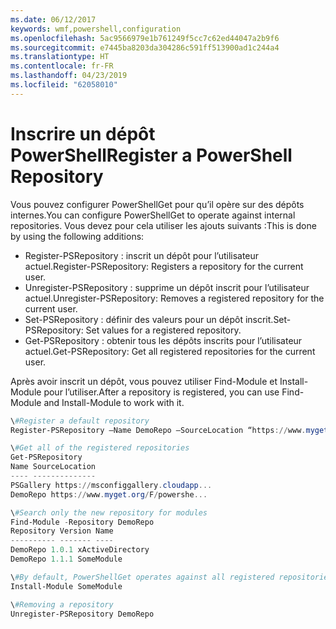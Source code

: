 ```yaml
---
ms.date: 06/12/2017
keywords: wmf,powershell,configuration
ms.openlocfilehash: 5ac9566979e1b761249f5cc7c62ed44047a2b9f6
ms.sourcegitcommit: e7445ba8203da304286c591ff513900ad1c244a4
ms.translationtype: HT
ms.contentlocale: fr-FR
ms.lasthandoff: 04/23/2019
ms.locfileid: "62058010"
---
```

# <a name="register-a-powershell-repository"></a><span data-ttu-id="69a6b-102">Inscrire un dépôt PowerShell</span><span class="sxs-lookup"><span data-stu-id="69a6b-102">Register a PowerShell Repository</span></span>
<span data-ttu-id="69a6b-103">Vous pouvez configurer PowerShellGet pour qu’il opère sur des dépôts internes.</span><span class="sxs-lookup"><span data-stu-id="69a6b-103">You can configure PowerShellGet to operate against internal repositories.</span></span> <span data-ttu-id="69a6b-104">Vous devez pour cela utiliser les ajouts suivants :</span><span class="sxs-lookup"><span data-stu-id="69a6b-104">This is done by using the following additions:</span></span>
- <span data-ttu-id="69a6b-105">Register-PSRepository : inscrit un dépôt pour l’utilisateur actuel.</span><span class="sxs-lookup"><span data-stu-id="69a6b-105">Register-PSRepository: Registers a repository for the current user.</span></span>
- <span data-ttu-id="69a6b-106">Unregister-PSRepository : supprime un dépôt inscrit pour l’utilisateur actuel.</span><span class="sxs-lookup"><span data-stu-id="69a6b-106">Unregister-PSRepository: Removes a registered repository for the current user.</span></span>
- <span data-ttu-id="69a6b-107">Set-PSRepository : définir des valeurs pour un dépôt inscrit.</span><span class="sxs-lookup"><span data-stu-id="69a6b-107">Set-PSRepository: Set values for a registered repository.</span></span>
- <span data-ttu-id="69a6b-108">Get-PSRepository : obtenir tous les dépôts inscrits pour l’utilisateur actuel.</span><span class="sxs-lookup"><span data-stu-id="69a6b-108">Get-PSRepository: Get all registered repositories for the current user.</span></span>

<span data-ttu-id="69a6b-109">Après avoir inscrit un dépôt, vous pouvez utiliser Find-Module et Install-Module pour l’utiliser.</span><span class="sxs-lookup"><span data-stu-id="69a6b-109">After a repository is registered, you can use Find-Module and Install-Module to work with it.</span></span>

```powershell
\#Register a default repository
Register-PSRepository –Name DemoRepo –SourceLocation “https://www.myget.org/F/powershellgetdemo/api/v2” –PublishLocation “<https://www.myget.org/F/powershellgetdemo/api/v2>/package” –InstallationPolicy –Trusted

\#Get all of the registered repositories
Get-PSRepository
Name SourceLocation
---- --------------
PSGallery https://msconfiggallery.cloudapp...
DemoRepo https://www.myget.org/F/powershe...

\#Search only the new repository for modules
Find-Module -Repository DemoRepo
Repository Version Name
---------- ------- ----
DemoRepo 1.0.1 xActiveDirectory
DemoRepo 1.1.1 SomeModule

\#By default, PowerShellGet operates against all registered repositories when none is specified. In this example, the “SomeModule” module is installed from the DemoRepo.
Install-Module SomeModule

\#Removing a repository
Unregister-PSRepository DemoRepo
```
